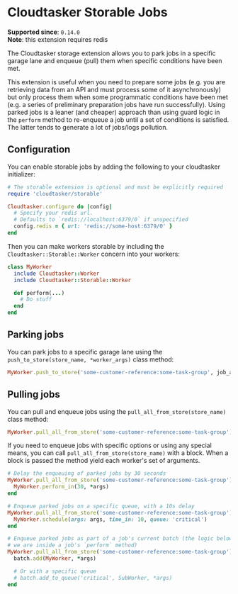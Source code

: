 # Cloudtasker Storable Jobs

**Supported since**: `0.14.0`  
**Note**: this extension requires redis

The Cloudtasker storage extension allows you to park jobs in a specific garage lane and enqueue (pull) them when specific conditions have been met.

This extension is useful when you need to prepare some jobs (e.g. you are retrieving data from an API and must process some of it asynchronously) but only process them when some programmatic conditions have been met (e.g. a series of preliminary preparation jobs have run successfully). Using parked jobs is a leaner (and cheaper) approach than using guard logic in the `perform` method to re-enqueue a job until a set of conditions is satisfied. The latter tends to generate a lot of jobs/logs pollution.

## Configuration

You can enable storable jobs by adding the following to your cloudtasker initializer:
```ruby
# The storable extension is optional and must be explicitly required
require 'cloudtasker/storable'

Cloudtasker.configure do |config|
  # Specify your redis url.
  # Defaults to `redis://localhost:6379/0` if unspecified
  config.redis = { url: 'redis://some-host:6379/0' }
end
```

Then you can make workers storable by including the `Cloudtasker::Storable::Worker` concern into your workers:
```ruby
class MyWorker
  include Cloudtasker::Worker
  include Cloudtasker::Storable::Worker

  def perform(...)
    # Do stuff
  end
end
```

## Parking jobs
You can park jobs to a specific garage lane using the `push_to_store(store_name, *worker_args)` class method:
```ruby
MyWorker.push_to_store('some-customer-reference:some-task-group', job_arg1, job_arg2)
```

## Pulling jobs
You can pull and enqueue jobs using the `pull_all_from_store(store_name)` class method:
```ruby
MyWorker.pull_all_from_store('some-customer-reference:some-task-group')
```

If you need to enqueue jobs with specific options or using any special means, you can call `pull_all_from_store(store_name)` with a block. When a block is passed the method yield each worker's set of arguments.
```ruby
# Delay the enqueuing of parked jobs by 30 seconds
MyWorker.pull_all_from_store('some-customer-reference:some-task-group') do |args|
  MyWorker.perform_in(30, *args)
end

# Enqueue parked jobs on a specific queue, with a 10s delay
MyWorker.pull_all_from_store('some-customer-reference:some-task-group') do |args|
  MyWorker.schedule(args: args, time_in: 10, queue: 'critical')
end

# Enqueue parked jobs as part of a job's current batch (the logic below assumes
# we are inside a job's `perform` method)
MyWorker.pull_all_from_store('some-customer-reference:some-task-group') do |args|
  batch.add(MyWorker, *args)

  # Or with a specific queue
  # batch.add_to_queue('critical', SubWorker, *args)
end
```
